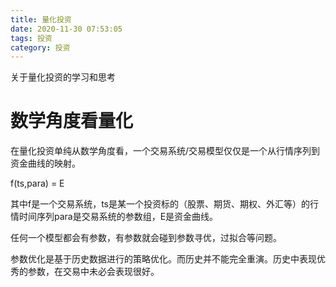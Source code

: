 ```yaml
---
title: 量化投资
date: 2020-11-30 07:53:05
tags: 投资
category: 投资
---
```


关于量化投资的学习和思考

# 数学角度看量化

在量化投资单纯从数学角度看，一个交易系统/交易模型仅仅是一个从行情序列到资金曲线的映射。

f(ts,para) = E

其中f是一个交易系统，ts是某一个投资标的（股票、期货、期权、外汇等）的行情时间序列para是交易系统的参数组，E是资金曲线。

任何一个模型都会有参数，有参数就会碰到参数寻优，过拟合等问题。

参数优化是基于历史数据进行的策略优化。而历史并不能完全重演。历史中表现优秀的参数，在交易中未必会表现很好。



